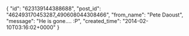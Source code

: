  {
   "id": "623139144388688",
   "post_id": "462493170453287_490608044308466",
   "from_name": "Pete Daoust",
   "message": "He is gone.... :P",
   "created_time": "2014-02-10T03:16:02+0000"
 }
